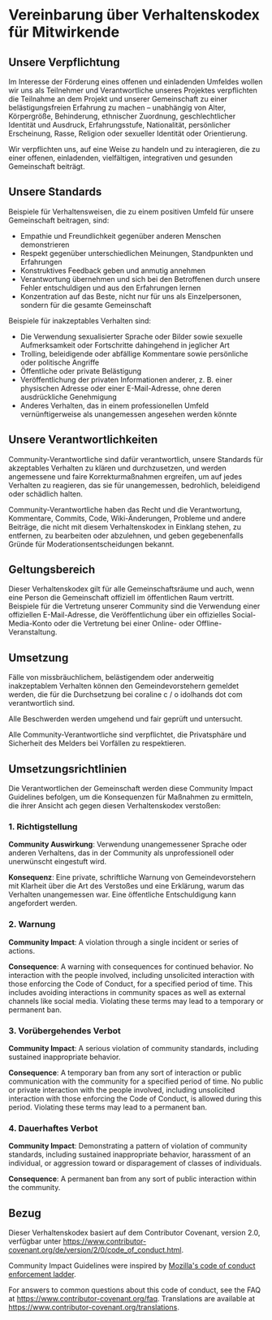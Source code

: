 
# Vereinbarung über Verhaltenskodex für Mitwirkende

## Unsere Verpflichtung

Im Interesse der Förderung eines offenen und einladenden Umfeldes wollen wir
uns als Teilnehmer und Verantwortliche unseres Projektes verpflichten die
Teilnahme an dem Projekt und unserer Gemeinschaft zu einer belästigungsfreien
Erfahrung zu machen – unabhängig von Alter, Körpergröße, Behinderung, ethnischer
Zuordnung, geschlechtlicher Identität und Ausdruck, Erfahrungsstufe, Nationalität,
persönlicher Erscheinung, Rasse, Religion oder sexueller Identität oder Orientierung.

Wir verpflichten uns, auf eine Weise zu handeln und zu interagieren, die zu einer
offenen, einladenden, vielfältigen, integrativen und gesunden Gemeinschaft beiträgt.

## Unsere Standards

Beispiele für Verhaltensweisen, die zu einem positiven Umfeld für unsere
Gemeinschaft beitragen, sind:

* Empathie und Freundlichkeit gegenüber anderen Menschen demonstrieren
* Respekt gegenüber unterschiedlichen Meinungen, Standpunkten und Erfahrungen
* Konstruktives Feedback geben und anmutig annehmen
* Verantwortung übernehmen und sich bei den Betroffenen durch unsere Fehler
  entschuldigen und aus den Erfahrungen lernen
* Konzentration auf das Beste, nicht nur für uns als Einzelpersonen, sondern
  für die gesamte Gemeinschaft

Beispiele für inakzeptables Verhalten sind:

* Die Verwendung sexualisierter Sprache oder Bilder sowie sexuelle Aufmerksamkeit
  oder Fortschritte dahingehend in jeglicher Art
* Trolling, beleidigende oder abfällige Kommentare sowie persönliche oder 
  politische Angriffe
* Öffentliche oder private Belästigung
* Veröffentlichung der privaten Informationen anderer, z. B. einer physischen
  Adresse oder einer E-Mail-Adresse, ohne deren ausdrückliche Genehmigung
* Anderes Verhalten, das in einem professionellen Umfeld vernünftigerweise als
  unangemessen angesehen werden könnte

## Unsere Verantwortlichkeiten

Community-Verantwortliche sind dafür verantwortlich, unsere Standards für akzeptables
Verhalten zu klären und durchzusetzen, und werden angemessene und faire
Korrekturmaßnahmen ergreifen, um auf jedes Verhalten zu reagieren, das sie für
unangemessen, bedrohlich, beleidigend oder schädlich halten.

Community-Verantwortliche haben das Recht und die Verantwortung, Kommentare,
Commits, Code, Wiki-Änderungen, Probleme und andere Beiträge, die nicht mit
diesem Verhaltenskodex in Einklang stehen, zu entfernen, zu bearbeiten oder
abzulehnen, und geben gegebenenfalls Gründe für Moderationsentscheidungen bekannt.

## Geltungsbereich

Dieser Verhaltenskodex gilt für alle Gemeinschaftsräume und auch, wenn eine
Person die Gemeinschaft offiziell im öffentlichen Raum vertritt. Beispiele
für die Vertretung unserer Community sind die Verwendung einer offiziellen
E-Mail-Adresse, die Veröffentlichung über ein offizielles Social-Media-Konto
oder die Vertretung bei einer Online- oder Offline-Veranstaltung.

## Umsetzung

Fälle von missbräuchlichem, belästigendem oder anderweitig inakzeptablem
Verhalten können den Gemeindevorstehern gemeldet werden, die für die
Durchsetzung bei coraline c / o idolhands dot com verantwortlich sind.

Alle Beschwerden werden umgehend und fair geprüft und untersucht.

Alle Community-Verantwortliche sind verpflichtet, die Privatsphäre und
Sicherheit des Melders bei Vorfällen zu respektieren.

## Umsetzungsrichtlinien

Die Verantwortlichen der Gemeinschaft werden diese Community Impact Guidelines
befolgen, um die Konsequenzen für Maßnahmen zu ermitteln, die ihrer Ansicht 
ach gegen diesen Verhaltenskodex verstoßen:

### 1. Richtigstellung

**Community Auswirkung**: Verwendung unangemessener Sprache oder anderen Verhaltens,
das in der Community als unprofessionell oder unerwünscht eingestuft wird.

**Konsequenz**: Eine private, schriftliche Warnung von Gemeindevorstehern
mit Klarheit über die Art des Verstoßes und eine Erklärung,
warum das Verhalten unangemessen war. Eine öffentliche Entschuldigung
kann angefordert werden.

### 2. Warnung

**Community Impact**: A violation through a single incident or series
of actions.

**Consequence**: A warning with consequences for continued behavior. No
interaction with the people involved, including unsolicited interaction with
those enforcing the Code of Conduct, for a specified period of time. This
includes avoiding interactions in community spaces as well as external channels
like social media. Violating these terms may lead to a temporary or
permanent ban.

### 3. Vorübergehendes Verbot

**Community Impact**: A serious violation of community standards, including
sustained inappropriate behavior.

**Consequence**: A temporary ban from any sort of interaction or public
communication with the community for a specified period of time. No public or
private interaction with the people involved, including unsolicited interaction
with those enforcing the Code of Conduct, is allowed during this period.
Violating these terms may lead to a permanent ban.

### 4. Dauerhaftes Verbot

**Community Impact**: Demonstrating a pattern of violation of community
standards, including sustained inappropriate behavior,  harassment of an
individual, or aggression toward or disparagement of classes of individuals.

**Consequence**: A permanent ban from any sort of public interaction within
the community.

## Bezug

Dieser Verhaltenskodex basiert auf dem Contributor Covenant,
version 2.0, verfügbar unter
https://www.contributor-covenant.org/de/version/2/0/code_of_conduct.html.

Community Impact Guidelines were inspired by [Mozilla's code of conduct
enforcement ladder](https://github.com/mozilla/diversity).

[homepage]: https://www.contributor-covenant.org

For answers to common questions about this code of conduct, see the FAQ at
https://www.contributor-covenant.org/faq. Translations are available at
https://www.contributor-covenant.org/translations.
